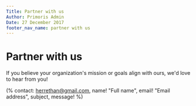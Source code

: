 ```yaml
---
Title: Partner with us
Author: Primoris Admin
Date: 27 December 2017
footer_nav_name: partner with us
---
```


<h1>Partner with us</h1>
<p>If you believe your organization's mission or goals align with ours, we'd love to hear from you!</p>


(% contact:
    herrethan@gmail.com,
    name! "Full name",
    email! "Email address",
    subject,
    message!
%)